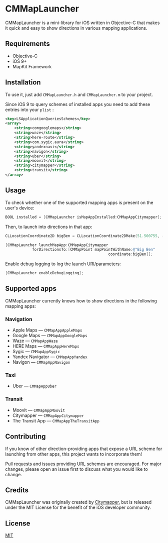 # CMMapLauncher

CMMapLauncher is a mini-library for iOS written in Objective-C that makes it quick and easy to show directions in various mapping applications. 

## Requirements

* Objective-C
* iOS 9+
* MapKit Framework

## Installation

To use it, just add `CMMapLauncher.h` and `CMMapLauncher.m` to your project.

Since iOS 9 to query schemes of installed apps you need to add these entries into your `plist` :

```xml
<key>LSApplicationQueriesSchemes</key>
<array>
    <string>comgooglemaps</string>
    <string>waze</string>
    <string>here-route</string>
    <string>com.sygic.aura</string>
    <string>yandexnavi</string>
    <string>navigon</string>
    <string>uber</string>
    <string>moovit</string>
    <string>citymapper</string>
    <string>transit</string>
</array>
```

## Usage

To check whether one of the supported mapping apps is present on the user's device:

```objective-c
BOOL installed = [CMMapLauncher isMapAppInstalled:CMMapAppCitymapper];
```

Then, to launch into directions in that app:

```objective-c
CLLocationCoordinate2D bigBen = CLLocationCoordinate2DMake(51.500755, -0.124626);

[CMMapLauncher launchMapApp:CMMapAppCitymapper
            forDirectionsTo:[CMMapPoint mapPointWithName:@"Big Ben"
                                              coordinate:bigBen]];
```

Enable debug logging to log the launch URI/parameters:

```objective-c
[CMMapLauncher enableDebugLogging];
```

## Supported apps

CMMapLauncher currently knows how to show directions in the following mapping apps:

### Navigation

* Apple Maps &mdash; `CMMapAppAppleMaps`
* Google Maps &mdash; `CMMapAppGoogleMaps`
* Waze &mdash; `CMMapAppWaze`
* HERE Maps &mdash; `CMMapAppHereMaps`
* Sygic &mdash; `CMMapAppSygic`
* Yandex Navigator &mdash; `CMMapAppYandex`
* Navigon &mdash; `CMMapAppNavigon`

### Taxi

* Uber &mdash; `CMMapAppUber`

### Transit

* Moovit &mdash; `CMMapAppMoovit`
* Citymapper &mdash; `CMMapAppCitymapper`
* The Transit App &mdash; `CMMapAppTheTransitApp`

## Contributing

If you know of other direction-providing apps that expose a URL scheme for launching from other apps, this project wants to incorporate them! 

Pull requests and issues providing URL schemes are encouraged. For major changes, please open an issue first to discuss what you would like to change.

## Credits

CMMapLauncher was originally created by [Citymapper](http://citymapper.com), but is released under the MIT License for the benefit of the iOS developer community.

## License
[MIT](https://choosealicense.com/licenses/mit/)
